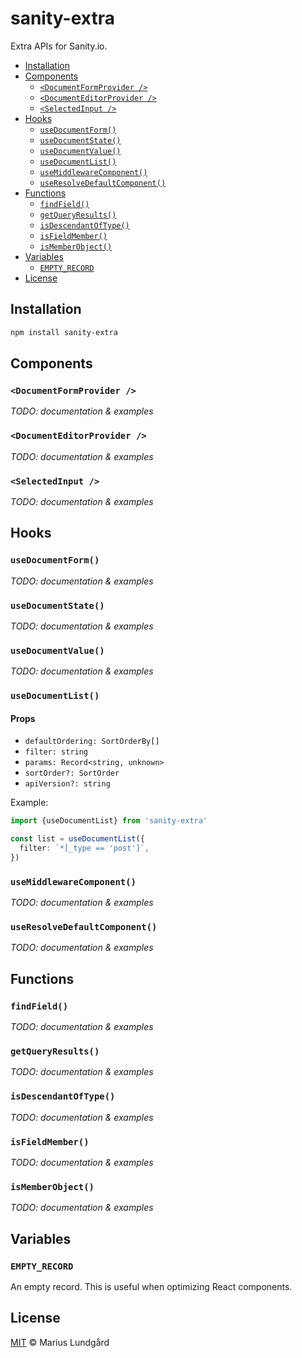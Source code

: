 # sanity-extra

Extra APIs for Sanity.io.

- [Installation](#installation)
- [Components](#components)
  - [`<DocumentFormProvider />`](#documentformprovider-)
  - [`<DocumentEditorProvider />`](#documenteditorprovider-)
  - [`<SelectedInput />`](#selectedinput-)
- [Hooks](#hooks)
  - [`useDocumentForm()`](#usedocumentform)
  - [`useDocumentState()`](#usedocumentstate)
  - [`useDocumentValue()`](#usedocumentvalue)
  - [`useDocumentList()`](#usedocumentlistprops)
  - [`useMiddlewareComponent()`](#usemiddlewarecomponentprops)
  - [`useResolveDefaultComponent()`](#useresolvedefaultcomponentprops)
- [Functions](#functions)
  - [`findField()`](#findfield)
  - [`getQueryResults()`](#getqueryresults)
  - [`isDescendantOfType()`](#isdescendantoftype)
  - [`isFieldMember()`](#isfieldmember)
  - [`isMemberObject()`](#ismemberobject)
- [Variables](#variables)
  - [`EMPTY_RECORD`](#empty_record)
- [License](#license)

## Installation

```sh
npm install sanity-extra
```

## Components

### `<DocumentFormProvider />`

_TODO: documentation & examples_

### `<DocumentEditorProvider />`

_TODO: documentation & examples_

### `<SelectedInput />`

_TODO: documentation & examples_

## Hooks

### `useDocumentForm()`

_TODO: documentation & examples_

### `useDocumentState()`

_TODO: documentation & examples_

### `useDocumentValue()`

_TODO: documentation & examples_

### `useDocumentList()`

#### Props

- `defaultOrdering: SortOrderBy[]`
- `filter: string`
- `params: Record<string, unknown>`
- `sortOrder?: SortOrder`
- `apiVersion?: string`

Example:

```ts
import {useDocumentList} from 'sanity-extra'

const list = useDocumentList({
  filter: `*[_type == 'post']`,
})
```

### `useMiddlewareComponent()`

_TODO: documentation & examples_

### `useResolveDefaultComponent()`

_TODO: documentation & examples_

## Functions

### `findField()`

_TODO: documentation & examples_

### `getQueryResults()`

_TODO: documentation & examples_

### `isDescendantOfType()`

_TODO: documentation & examples_

### `isFieldMember()`

_TODO: documentation & examples_

### `isMemberObject()`

_TODO: documentation & examples_

## Variables

### `EMPTY_RECORD`

An empty record. This is useful when optimizing React components.

## License

[MIT](LICENSE) © Marius Lundgård
